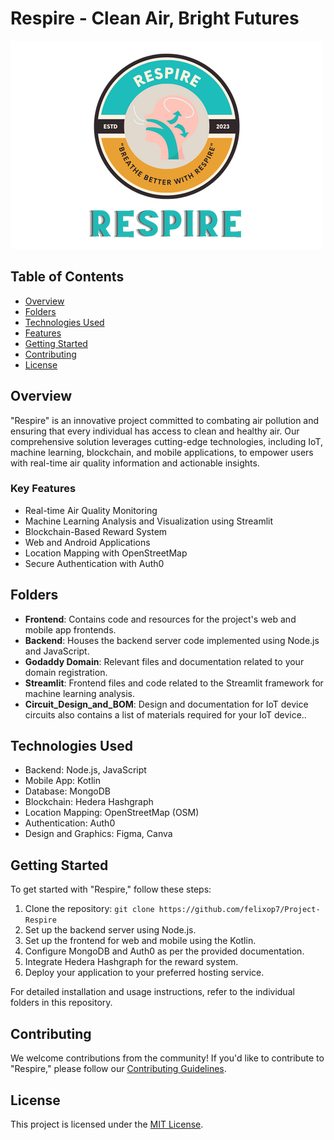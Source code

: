 # Respire - Clean Air, Bright Futures

![Respire Logo](Respire.png) <!-- Replace with a link to your project's logo -->

## Table of Contents

- [Overview](#overview)
- [Folders](#folders)
- [Technologies Used](#technologies-used)
- [Features](#features)
- [Getting Started](#getting-started)
- [Contributing](#contributing)
- [License](#license)

## Overview

"Respire" is an innovative project committed to combating air pollution and ensuring that every individual has access to clean and healthy air. Our comprehensive solution leverages cutting-edge technologies, including IoT, machine learning, blockchain, and mobile applications, to empower users with real-time air quality information and actionable insights.

### Key Features

- Real-time Air Quality Monitoring
- Machine Learning Analysis and Visualization using Streamlit
- Blockchain-Based Reward System
- Web and Android Applications
- Location Mapping with OpenStreetMap
- Secure Authentication with Auth0

## Folders

- **Frontend**: Contains code and resources for the project's web and mobile app frontends.
- **Backend**: Houses the backend server code implemented using Node.js and JavaScript.
- **Godaddy Domain**: Relevant files and documentation related to your domain registration.
- **Streamlit**: Frontend files and code related to the Streamlit framework for machine learning analysis.
- **Circuit_Design_and_BOM**: Design and documentation for IoT device circuits also contains a list of materials required for your IoT device..

## Technologies Used

- Backend: Node.js, JavaScript
- Mobile App: Kotlin
- Database: MongoDB
- Blockchain: Hedera Hashgraph
- Location Mapping: OpenStreetMap (OSM)
- Authentication: Auth0
- Design and Graphics: Figma, Canva

## Getting Started

To get started with "Respire," follow these steps:

1. Clone the repository: `git clone https://github.com/felixop7/Project-Respire`
2. Set up the backend server using Node.js.
3. Set up the frontend for web and mobile using the Kotlin.
4. Configure MongoDB and Auth0 as per the provided documentation.
5. Integrate Hedera Hashgraph for the reward system.
6. Deploy your application to your preferred hosting service.

For detailed installation and usage instructions, refer to the individual folders in this repository.

## Contributing

We welcome contributions from the community! If you'd like to contribute to "Respire," please follow our [Contributing Guidelines](CONTRIBUTING.md).

## License

This project is licensed under the [MIT License](LICENSE).
